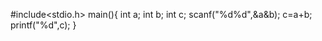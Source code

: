 #include<stdio.h>
main(){
  int a;
  int b;
  int c;
  scanf("%d%d",&a&b);
  c=a+b;
  printf("%d",c);
}
